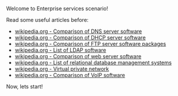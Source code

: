 Welcome to Enterprise services scenario!

Read some useful articles before:
- [wikipedia.org - Comparison of DNS server software](https://en.wikipedia.org/wiki/Comparison_of_DNS_server_software)
- [wikipedia.org - Comparison of DHCP server software](https://en.wikipedia.org/wiki/Comparison_of_DHCP_server_software)
- [wikipedia.org - Comparison of FTP server software packages](https://en.wikipedia.org/wiki/Comparison_of_FTP_server_software_packages)
- [wikipedia.org - List of LDAP software](https://en.wikipedia.org/wiki/List_of_LDAP_software)
- [wikipedia.org - Comparison of web server software](https://en.wikipedia.org/wiki/Comparison_of_web_server_software)
- [wikipedia.org - List of relational database management systems](https://en.wikipedia.org/wiki/List_of_relational_database_management_systems)
- [wikipedia.org - Virtual private network](https://en.wikipedia.org/wiki/Virtual_private_network)
- [wikipedia.org - Comparison of VoIP software](https://en.wikipedia.org/wiki/Comparison_of_VoIP_software#Server_software)

Now, lets start!
